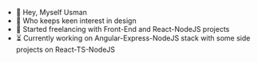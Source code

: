- 👋 Hey, Myself Usman
- 👀 Who keeps keen interest in design
- 🌱 Started freelancing with Front-End and React-NodeJS projects
- ⏳️ Currently working on Angular-Express-NodeJS stack with some side projects on React-TS-NodeJS
<!-- - 💞️ I’m looking to collaborate on .. -->
<!-- - 📫 How to reach me ... -->

<!---
NobleUsman/NobleUsman is a ✨ special ✨ repository because its `README.md` (this file) appears on your GitHub profile.
You can click the Preview link to take a look at your changes.
--->
